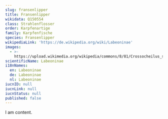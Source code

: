 ```yaml
---
slug: fransenlipper
title: Fransenlipper
wikidata: Q150554
class: Strahlenflosser
order: Karpfenartige
family: Karpfenfische
species: Fransenlipper
wikipediaLink: 'https://de.wikipedia.org/wiki/Labeoninae'
images:
  - >-
    https://upload.wikimedia.org/wikipedia/commons/8/81/Crossocheilus_siamensis_pl.jpg
scientificName: Labeoninae
i18nNames:
  en: Labeoninae
  de: Labeoninae
  nl: Labeoninae
iucnID: null
iucnLink: null
iucnStatus: null
published: false
---
```


I am content.
